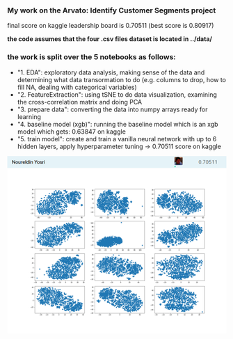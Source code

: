 <h3>My work on the Arvato: Identify Customer Segments project</h3>
<p>final score on kaggle leadership board is 0.70511 (best score is 0.80917)</p>
<p> <b> the code assumes that the four .csv files dataset is located in ../data/ </b> </p>
<h3>the work is split over the 5 notebooks as follows: </h3>
<ul>
    <li>"1. EDA": exploratory data analysis, making sense of the data and determining what data transormation to do (e.g. columns to drop, how to fill NA, dealing with categorical variables)</li>
    <li>"2. FeatureExtraction": using tSNE to do data visualization, examining the cross-correlation matrix and doing PCA</li>
    <li>"3. prepare data": converting the data into numpy arrays ready for learning</li>
    <li>"4. baseline model (xgb)": running the baseline model which is an xgb model which gets: 0.63847 on kaggle</li>
    <li>"5. train model": create and train a vanilla neural network with up to 6 hidden layers, apply hyperparameter tuning -> 0.70511 score on kaggle </li>  
</ul>

<img src='score.png' alt='my best score on kaggle'>
<img src='tSNE.png' alt='tSNE visualization'>